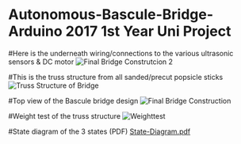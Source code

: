 # Autonomous-Bascule-Bridge-Arduino 2017 1st Year Uni Project


#Here is the underneath wiring/connections to the various ultrasonic sensors & DC motor
![Final Bridge Construtcion 2](https://user-images.githubusercontent.com/20295767/148148203-88236807-3b2a-4b64-a217-5faaeff208c8.jpg)

#This is the truss structure from all sanded/precut popsicle sticks
![Truss Structure of Bridge](https://user-images.githubusercontent.com/20295767/148148208-2128f4c2-29ec-46b2-84fb-5670cd083256.jpg)

#Top view of the Bascule bridge design
![Final Bridge Construction](https://user-images.githubusercontent.com/20295767/148148213-4841654f-8615-4388-acbb-e8f7c764d5b0.jpg)

#Weight test of the truss structure
![Weighttest](https://user-images.githubusercontent.com/20295767/148148514-f641bbab-7b75-47cc-b88a-be695e9788ae.jpg)

#State diagram of the 3 states (PDF)
[State-Diagram.pdf](https://github.com/wilsonngu/Autonomous-Bascule-Bridge-Arduino/files/7811532/State-Diagram.pdf)
